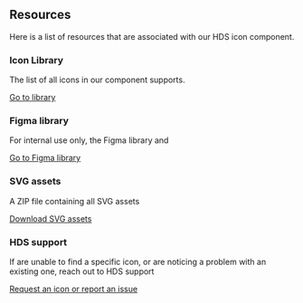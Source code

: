## Resources
Here is a list of resources that are associated with our HDS icon component.

### Icon Library
The list of all icons in our component supports.

[Go to library](/icons/library)

### Figma library
For internal use only, the Figma library and 

[Go to Figma library](https://www.figma.com/file/TLnoT5AYQfy3tZ0H68BgOr/Flight-Icons?node-id=164%3A0&t=bWFdjHgfV6aLQjep-1)

### SVG assets
A ZIP file containing all SVG assets

[Download SVG assets](/assets/zip/flight-icons-svg.zip)

### HDS support
If are unable to find a specific icon, or are noticing a problem with an existing one, reach out to HDS support 

[Request an icon or report an issue](https://go.hashi.co/hds-support)